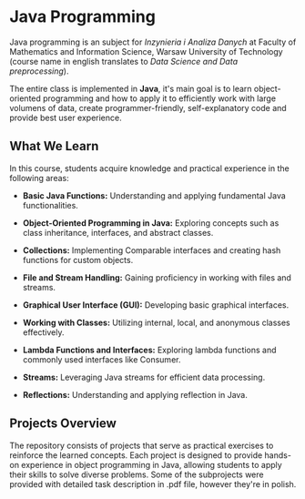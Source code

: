 # Java Programming

Java programming is an subject for *Inzynieria i Analiza Danych* at Faculty of Mathematics and Information Science, Warsaw University of Technology (course name in english translates to *Data Science and Data preprocessing*).

The entire class is implemented in **Java**, it's main goal is to learn object-oriented programming and how to apply it to efficiently work with large volumens of data, create programmer-friendly, self-explanatory code and provide best user experience.

## What We Learn

In this course, students acquire knowledge and practical experience in the following areas:

- **Basic Java Functions:** Understanding and applying fundamental Java functionalities.

- **Object-Oriented Programming in Java:** Exploring concepts such as class inheritance, interfaces, and abstract classes.

- **Collections:** Implementing Comparable interfaces and creating hash functions for custom objects.

- **File and Stream Handling:** Gaining proficiency in working with files and streams.

- **Graphical User Interface (GUI):** Developing basic graphical interfaces.

- **Working with Classes:** Utilizing internal, local, and anonymous classes effectively.

- **Lambda Functions and Interfaces:** Exploring lambda functions and commonly used interfaces like Consumer.

- **Streams:** Leveraging Java streams for efficient data processing.

- **Reflections:** Understanding and applying reflection in Java.

## Projects Overview

The repository consists of projects that serve as practical exercises to reinforce the learned concepts. Each project is designed to provide hands-on experience in object programming in Java, allowing students to apply their skills to solve diverse problems. Some of the subprojects were provided with detailed task description in .pdf file, however they're in polish.
